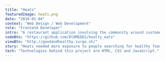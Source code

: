 ```yaml
---
title: "Heats"
featuredImage: heats.png
date: "2018-01-04"
context: "Web Design / Web Development"
role: "Frontend Developer"
intro: "A restaurant application involving the community around customers, chefs and restaurant staff."
codeBtn: "https://github.com/DlOMEDES/healty_eats"
viewBtn: "http://goodandhealthy.surge.sh/"
story: "Heats needed more exposure to people searching for healthy foods online. It is built as a landing page that responds to differnt screen sizes. Making sure that it renders clean information on most devices."
tech: "Technologies behind this project are HTML, CSS and JavaScript."
---
```

